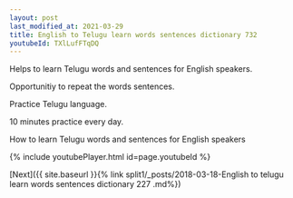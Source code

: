 ```yaml
---
layout: post
last_modified_at: 2021-03-29
title: English to Telugu learn words sentences dictionary 732 
youtubeId: TXlLufFTqDQ
---
```

 
 
Helps to learn Telugu words and sentences for English speakers.

Opportunitiy to repeat the words sentences. 

Practice Telugu language. 
 
10 minutes practice every day. 
 
How to learn Telugu words and sentences for English speakers 
 
{% include youtubePlayer.html id=page.youtubeId %}
 
 
[Next]({{ site.baseurl }}{% link  split1/_posts/2018-03-18-English to telugu learn words sentences dictionary 227 .md%})
 
